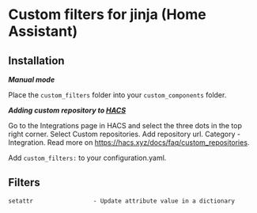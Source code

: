 # Custom filters for jinja (Home Assistant)

## Installation
*__Manual mode__*

Place the `custom_filters` folder into your `custom_components` folder.

*__Adding custom repository to [HACS](https://hacs.xyz/)__*

Go to the Integrations page in HACS and select the three dots in the top right corner. Select Custom repositories.
Add repository url. Category - Integration. Read more on https://hacs.xyz/docs/faq/custom_repositories.

Add `custom_filters:` to your configuration.yaml.


## Filters
<p>

```
setattr                 - Update attribute value in a dictionary
```

</p>
